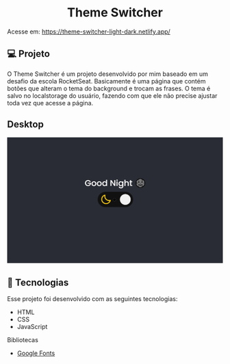 <h1 align="center">
  Theme Switcher
</h1>

Acesse em: https://theme-switcher-light-dark.netlify.app/

## 💻 Projeto

O Theme Switcher é um projeto desenvolvido por mim baseado em um desafio da escola RocketSeat. Basicamente é uma página que contém botões que alteram o tema do
background e trocam as frases. O tema é salvo no localstorage do usuário, fazendo com que ele não precise ajustar toda vez que acesse a página.

<h2>Desktop</h2>
<p align="center">
  <img alt="theme-switcher" src=".github/theme-switcher-gif.gif">
</p>

## 🚀 Tecnologias

Esse projeto foi desenvolvido com as seguintes tecnologias:

- HTML
- CSS
- JavaScript

Bibliotecas

- [Google Fonts](https://fonts.google.com/)
